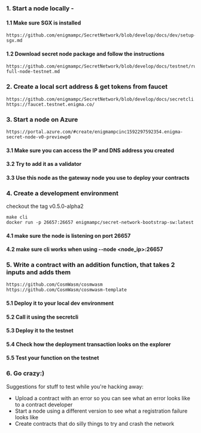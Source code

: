 ### 1. Start a node locally -
#### 1.1 Make sure SGX is installed
```
https://github.com/enigmampc/SecretNetwork/blob/develop/docs/dev/setup-sgx.md
```
#### 1.2 Download secret node package and follow the instructions
```
https://github.com/enigmampc/SecretNetwork/blob/develop/docs/testnet/run-full-node-testnet.md
```
### 2. Create a local scrt address & get tokens from faucet
```
https://github.com/enigmampc/SecretNetwork/blob/develop/docs/secretcli.md
https://faucet.testnet.enigma.co/
```
### 3. Start a node on Azure
```
https://portal.azure.com/#create/enigmampcinc1592297592354.enigma-secret-node-v0-previewp0
```
#### 3.1 Make sure you can access the IP and DNS address you created
#### 3.2 Try to add it as a validator
#### 3.3 Use this node as the gateway node you use to deploy your contracts

### 4. Create a development environment
checkout the tag v0.5.0-alpha2
```
make cli
docker run -p 26657:26657 enigmampc/secret-network-bootstrap-sw:latest
```
#### 4.1 make sure the node is listening on port 26657
#### 4.2 make sure cli works when using --node <node_ip>:26657

### 5. Write a contract with an addition function, that takes 2 inputs and adds them
```
https://github.com/CosmWasm/cosmwasm
https://github.com/CosmWasm/cosmwasm-template
```
#### 5.1 Deploy it to your local dev environment
#### 5.2 Call it using the secretcli
#### 5.3 Deploy it to the testnet
#### 5.4 Check how the deployment transaction looks on the explorer
#### 5.5 Test your function on the testnet

### 6. Go crazy:)

Suggestions for stuff to test while you're hacking away:
* Upload a contract with an error so you can see what an error looks like to a contract developer
* Start a node using a different version to see what a registration failure looks like
* Create contracts that do silly things to try and crash the network